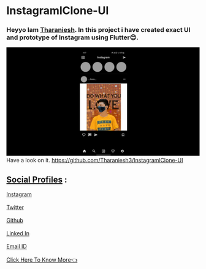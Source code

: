 # InstagramlClone-UI
### Heyyo Iam [Tharaniesh](https://www.instagram.com/__thaxx__/). In this project i have created exact UI and prototype of Instagram using Flutter😊.



![igclone](https://raw.githubusercontent.com/Tharaniesh3/InstagramlClone-UI/main/app_demo.png)
Have a look on it. https://github.com/Tharaniesh3/InstagramlClone-UI

## <u>Social Profiles</u> :
[Instagram](https://www.instagram.com/__thaxx__/)
<br>
<br>
[Twitter](https://twitter.com/_Tharaniesh_)
<br>
<br>
[Github](https://github.com/Tharaniesh3/)
<br>
<br>
[Linked In](https://www.linkedin.com/in/tharaniesh-p-r-1429a3171/)
<br>
<br>
[Email ID](mailto:www.tharanieshmarvel@gmail.com)
<br> 
<br>
[Click Here To Know More👈](https://tharaniesh3.github.io/website/)



